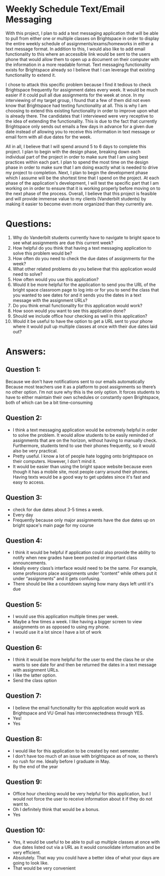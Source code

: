# Weekly Schedule Text/Email Messaging

With this project, I plan to add a text messaging application that will be able to pull from either one or multiple classes on Brightspace in order to display the entire weekly schedule of assignments/exams/homeworks in either a text message format. In addition to this, I would also like to add email functionality to this where an accessible link would be sent to the users phone that would allow them to open up a document on their computer with the information in a more readable format. Text messaging functionality exists for Brightspace already so I believe that I can leverage that existing functionality to extend it.

I chose to attack this specific problem because I find it tedious to check Brightspace frequently for assignment dates every week. It would be much easier if it could pull all due assignments for the week at once. In my interviewing of my target group, I found that a few of them did not even know that Brightspace had texting functionality at all. This is why I am choosing to extend this existing functionality in order to improve upon what is already there. The candidates that I interviewed were very receptive to the idea of extending the functionality. This is due to the fact that currently Brightspace only sends out emails a few days in advance for a given due date instead of allowing you to receive this information in text message or email form with all due dates for the week.  

All in all, I believe that I will spend around 5 to 6 days to complete this project. I plan to begin with the design phase, breaking down each individual part of the project in order to make sure that I am using best practices within each part. I plan to spend the most time on the design phase in order to make sure that I am doing exactly what is needed to drive my project to completion. Next, I plan to begin the development phase which I assume will be the shortest time that I spend on the project. At each phase of the application's development, I will test the specific part that I am working on in order to ensure that it is working properly before moving on to the next phase of the process. Overall, I believe that this project is feasible and will provide immense value to my clients (Vanderbilt students) by making it easier to become even more organized than they currently are. 

# Questions:
  1. Why do Vanderbilt students currently have to navigate to bright space to see what assignments are due this current week?
  2. How helpful do you think that having a text messaging application to solve this problem would be?
  3. How often do you need to check the due dates of assignments for the week?
  4. What other related problems do you believe that this application would need to solve?
  5. How often would you use this application?
  6. Would it be more helpful for the application to send you the URL of the bright space classroom page to log into or for you to send   the class that you wanted to see dates for and it sends you the dates in a text message with the assignment URLs?
  7. Do you think email functionality for this application would work?
  8. How soon would you want to see this application done?
  9. Should we include office hour checking as well in this application?
  10. Would it be useful to have the option to get a URL sent to your phone where it would pull up multiple classes at once with their due dates laid out?

# Answers:

## Question 1: 
  Because we don't have notifications sent to our emails automatically
  Because most teachers use it as a platform to post assignments so there’s no other option.
  I’m not sure why this is the only option. It forces students to have to either maintain their own schedules or constantly open Brightspace, both of which can be a bit time-consuming
  
## Question 2:
  - I think a text messaging application would be extremely helpful in order to solve the problem. It would allow students to be easily reminded of assignments that are on the horizon, without having to manually check. Furthermore, students tend to use their phones frequently, so it would also be very practical.
  - Pretty useful. I know a lot of people hate logging onto brightspace on their computers. However, I don’t mind it. 
  - It would be easier than using the bright space website because even though it has a mobile site, most people carry around their phones. Having texts would be a good way to get updates since it's fast and easy to access.

## Question 3:
  - check for due dates about 3-5 times a week.
  - Every day
  - Frequently because only major assignments have the due dates up on bright space's main page for my course

## Question 4:
  - I think it would be helpful if application could also provide the ability to notify when new grades have been posted or important class announcements.
  - Ideally every class’s interface would need to be the same. For example, some professors place assignments under “content” while others put it under “assignments” and it gets confusing. 
  - There should be like a countdown saying how many days left until it's due 

## Question 5:
  - I would use this application multiple times per week.
  - Maybe a few times a week. I like having a bigger screen to view assignments on as opposed to using my phone.
  - I would use it a lot since I have a lot of work

## Question 6:
  - I think it would be more helpful for the user to end the class he or she wants to see date for and then be returned the dates in a text message with assignment URLs.
  - I like the latter option. 
  - Send the class option

## Question 7:
  - I believe the email functionality for this application would work as Brightspace and VU Gmail has interconnectedness through YES.
  - Yes!
  - Yes

## Question 8:
  - I would like for this application to be created by next semester.
  - I don’t have too much of an issue with brightspace as of now, so there’s no rush for me. Ideally before I graduate in May.
  - By the end of the year

## Question 9:
  - Office hour checking would be very helpful for this application, but I would not force the user to receive information about it if they do not want to.
  - Oh I definitely think that would be a bonus.
  - Yes

## Question 10:
  - Yes, it would be useful to be able to pull up multiple classes at once with due dates listed out via a URL as it would consolidate information and be very efficient.
  - Absolutely. That way you could have a better idea of what your days are going to look like.
  - That would be very convenient
